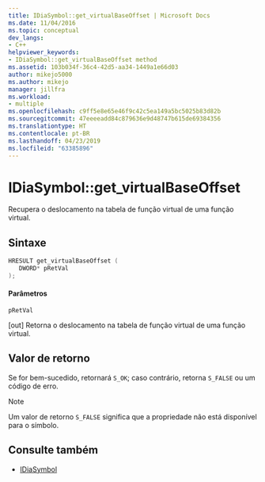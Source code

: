 ```yaml
---
title: IDiaSymbol::get_virtualBaseOffset | Microsoft Docs
ms.date: 11/04/2016
ms.topic: conceptual
dev_langs:
- C++
helpviewer_keywords:
- IDiaSymbol::get_virtualBaseOffset method
ms.assetid: 103b034f-36c4-42d5-aa34-1449a1e66d03
author: mikejo5000
ms.author: mikejo
manager: jillfra
ms.workload:
- multiple
ms.openlocfilehash: c9ff5e8e65e46f9c42c5ea149a5bc5025b83d82b
ms.sourcegitcommit: 47eeeeadd84c879636e9d48747b615de69384356
ms.translationtype: HT
ms.contentlocale: pt-BR
ms.lasthandoff: 04/23/2019
ms.locfileid: "63385896"
---
```

# <a name="idiasymbolgetvirtualbaseoffset"></a>IDiaSymbol::get_virtualBaseOffset
Recupera o deslocamento na tabela de função virtual de uma função virtual.

## <a name="syntax"></a>Sintaxe

```C++
HRESULT get_virtualBaseOffset ( 
   DWORD* pRetVal
);
```

#### <a name="parameters"></a>Parâmetros
 `pRetVal`

[out] Retorna o deslocamento na tabela de função virtual de uma função virtual.

## <a name="return-value"></a>Valor de retorno
 Se for bem-sucedido, retornará `S_OK`; caso contrário, retorna `S_FALSE` ou um código de erro.

> [!NOTE]
> Um valor de retorno `S_FALSE` significa que a propriedade não está disponível para o símbolo.

## <a name="see-also"></a>Consulte também
- [IDiaSymbol](../../debugger/debug-interface-access/idiasymbol.md)